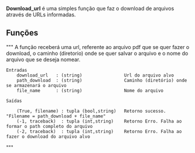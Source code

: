 **Download_url** é uma simples função que faz o download de arquivos através de URLs informadas.

## Funções

"""
	A função receberá uma url, referente ao arquivo pdf que se quer fazer o download, o
	caminho (diretorio) onde se quer salvar o arquivo e o nome do arquivo que se deseja
	nomear.

	Entradas
		download_url   : (string)                Url do arquivo alvo
		path_download  : (string)                Caminho (diretório) onde se armazenará o arquivo
		file_name      : (string)                Nome do arquivo 

	Saídas

		(True, filename) : tupla (bool,string)   Retorno sucesso. "Filename = path_download + file_name"
		(-1, traceback)  : tupla (int,string)    Retorno Erro. Falha ao formar o path completo do arquivo
		(-2, traceback)  : tupla (int,string)    Retorno Erro. Falha ao fazer o download do arquivo alvo

"""
